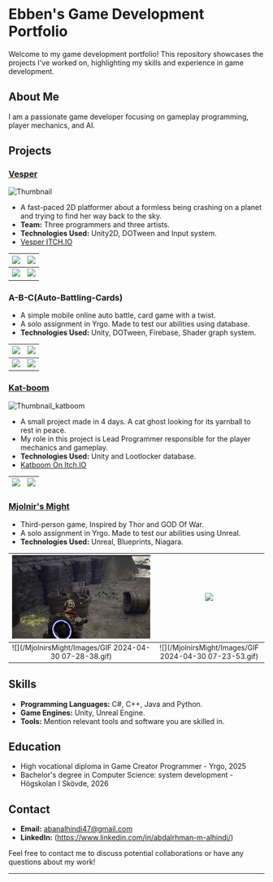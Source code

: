 
# Ebben's Game Development Portfolio

Welcome to my game development portfolio! This repository showcases the projects I've worked on, highlighting my skills and experience in game development.

## About Me

I am a passionate game developer focusing on gameplay programming, player mechanics, and AI.
## Projects

### [Vesper](https://github.com/Samurai-Ebben/Portflio/tree/main/Vesper)
![Thumbnail](/Vesper/Images/vesper_thumbnail.png)

- A fast-paced 2D platformer about a formless being crashing on a planet and trying to find her way back to the sky.
- **Team:** Three programmers and three artists.
- **Technologies Used:** Unity2D, DOTween and Input system.
- [Vesper ITCH.IO](https://yrgo-game-creator.itch.io/vesper)


![](/Vesper/Images/Screenshot2024-01-04145910.png)    |  ![](/Vesper/Images/3G5X+H.png)
:-------------------------:|:-------------------------:
![](/Vesper/Images/vesper_trailer_v2.gif)              |  ![](/Vesper/Images/Screenshot2024-01-04150218.png)


### A-B-C(Auto-Battling-Cards)
-  A simple mobile online auto battle, card game with a twist.
-  A solo assignment in Yrgo. Made to test our abilities using database.
-  **Technologies Used:** Unity, DOTween, Firebase, Shader graph system.


![](/ABC/Images/FlushSet.png)    |  ![](/ABC/Images/WinScreen.png)
:-------------------------:|:-------------------------:
![](/ABC/Images/GamePlay2.gif)  |  ![](/ABC/Images/GamePlay3.gif)


### [Kat-boom](https://github.com/Samurai-Ebben/Portflio/tree/main/Kat-boom)
![Thumbnail_katboom](/Kat-boom/Images/splashart.png)

- A small project made in 4 days. A cat ghost looking for its yarnball to rest in peace.
- My role in this project is Lead Programmer responsible for the player mechanics and gameplay.
- **Technologies Used:** Unity and Lootlocker database.
- [Katboom On Itch.IO](https://ebben.itch.io/katboom)

![](/Kat-boom/Images/GhostMode.gif)    |  ![](/Kat-boom/Images/Movement.gif)
:-------------------------:|:-------------------------:

### [Mjolnir's Might](https://github.com/Samurai-Ebben/Portflio/tree/main/MjolnirsMight)

-  Third-person game, Inspired by Thor and GOD Of War.
-  A solo assignment in Yrgo. Made to test our abilities using Unreal.
-  **Technologies Used:** Unreal, Blueprints, Niagara.

![](/MjolnirsMight/Images/Aim.png)    |  ![](/MjolnirsMight/Images/Throwing_recalling_Hammer.gif)
:-------------------------:|:-------------------------:
![](/MjolnirsMight/Images/GIF 2024-04-30 07-28-38.gif)  |  ![](/MjolnirsMight/Images/GIF 2024-04-30 07-23-53.gif)

## Skills

- **Programming Languages:** C#, C++, Java and Python.
- **Game Engines:** Unity, Unreal Engine.
- **Tools:** Mention relevant tools and software you are skilled in.

## Education

- High vocational diploma in Game Creator Programmer - Yrgo, 2025
- Bachelor's degree in Computer Science: system development - Högskolan I Skövde, 2026

## Contact

- **Email:** abanalhindi47@gmail.com
- **LinkedIn:** (https://www.linkedin.com/in/abdalrhman-m-alhindi/)

Feel free to contact me to discuss potential collaborations or have any questions about my work!

---
